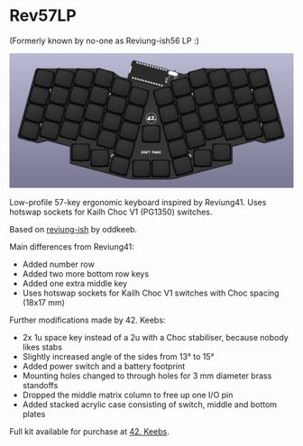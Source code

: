 # Rev57LP

(Formerly known by no-one as Reviung-ish56 LP :)

![Rev57LP PCB](https://github.com/piit79/rev57lp/raw/main/pcb/rev57lp.png)

Low-profile 57-key ergonomic keyboard inspired by Reviung41. Uses hotswap sockets for Kailh Choc V1 (PG1350) switches.

Based on [reviung-ish](https://github.com/fredbabe/reviung_ish_pcb) by oddkeeb.

Main differences from Reviung41:

* Added number row
* Added two more bottom row keys
* Added one extra middle key
* Uses hotswap sockets for Kailh Choc V1 switches with Choc spacing (18x17 mm)

Further modifications made by 42. Keebs:

* 2x 1u space key instead of a 2u with a Choc stabiliser, because nobody likes stabs
* Slightly increased angle of the sides from 13° to 15°
* Added power switch and a battery footprint
* Mounting holes changed to through holes for 3 mm diameter brass standoffs
* Dropped the middle matrix column to free up one I/O pin
* Added stacked acrylic case consisting of switch, middle and bottom plates

Full kit available for purchase at [42. Keebs](https://42keebs.eu/shop/kits/pro-micro-based/rev57lp-50-low-profile-hotswap-ergo-kit/).
